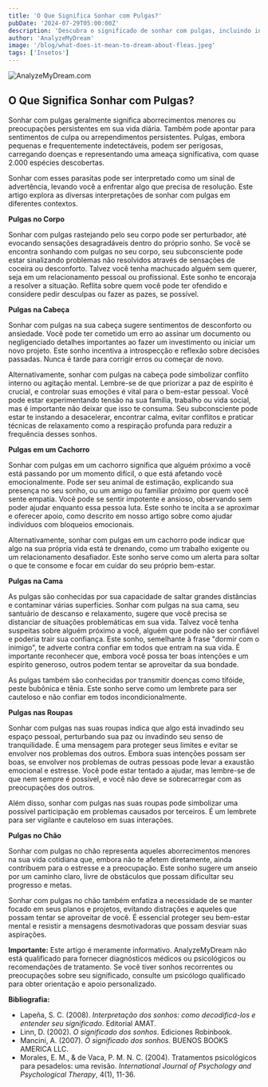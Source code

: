 ```yaml
---
title: 'O Que Significa Sonhar com Pulgas?'
pubDate: '2024-07-29T05:00:00Z'
description: 'Descubra o significado de sonhar com pulgas, incluindo interpretações de pulgas no corpo, cabeça, cachorro, cama, roupas e chão.'
author: 'AnalyzeMyDream'
image: '/blog/what-does-it-mean-to-dream-about-fleas.jpeg'
tags: ['Insetos']
---
```


![AnalyzeMyDream.com](/blog/what-does-it-mean-to-dream-about-fleas.jpeg)

## O Que Significa Sonhar com Pulgas?

Sonhar com pulgas geralmente significa aborrecimentos menores ou preocupações persistentes em sua vida diária. Também pode apontar para sentimentos de culpa ou arrependimentos persistentes. Pulgas, embora pequenas e frequentemente indetectáveis, podem ser perigosas, carregando doenças e representando uma ameaça significativa, com quase 2.000 espécies descobertas.

Sonhar com esses parasitas pode ser interpretado como um sinal de advertência, levando você a enfrentar algo que precisa de resolução. Este artigo explora as diversas interpretações de sonhar com pulgas em diferentes contextos.

**Pulgas no Corpo**

Sonhar com pulgas rastejando pelo seu corpo pode ser perturbador, até evocando sensações desagradáveis dentro do próprio sonho. Se você se encontra sonhando com pulgas no seu corpo, seu subconsciente pode estar sinalizando problemas não resolvidos através de sensações de coceira ou desconforto. Talvez você tenha machucado alguém sem querer, seja em um relacionamento pessoal ou profissional. Este sonho te encoraja a resolver a situação. Reflita sobre quem você pode ter ofendido e considere pedir desculpas ou fazer as pazes, se possível.

**Pulgas na Cabeça**

Sonhar com pulgas na sua cabeça sugere sentimentos de desconforto ou ansiedade. Você pode ter cometido um erro ao assinar um documento ou negligenciado detalhes importantes ao fazer um investimento ou iniciar um novo projeto. Este sonho incentiva a introspecção e reflexão sobre decisões passadas. Nunca é tarde para corrigir erros ou começar de novo.

Alternativamente, sonhar com pulgas na cabeça pode simbolizar conflito interno ou agitação mental. Lembre-se de que priorizar a paz de espírito é crucial, e controlar suas emoções é vital para o bem-estar pessoal. Você pode estar experimentando tensão na sua família, trabalho ou vida social, mas é importante não deixar que isso te consuma. Seu subconsciente pode estar te instando a desacelerar, encontrar calma, evitar conflitos e praticar técnicas de relaxamento como a respiração profunda para reduzir a frequência desses sonhos.

**Pulgas em um Cachorro**

Sonhar com pulgas em um cachorro significa que alguém próximo a você está passando por um momento difícil, o que está afetando você emocionalmente. Pode ser seu animal de estimação, explicando sua presença no seu sonho, ou um amigo ou familiar próximo por quem você sente empatia. Você pode se sentir impotente e ansioso, observando sem poder ajudar enquanto essa pessoa luta. Este sonho te incita a se aproximar e oferecer apoio, como descrito em nosso artigo sobre como ajudar indivíduos com bloqueios emocionais.

Alternativamente, sonhar com pulgas em um cachorro pode indicar que algo na sua própria vida está te drenando, como um trabalho exigente ou um relacionamento desafiador. Este sonho serve como um alerta para soltar o que te consome e focar em cuidar do seu próprio bem-estar.

**Pulgas na Cama**

As pulgas são conhecidas por sua capacidade de saltar grandes distâncias e contaminar várias superfícies. Sonhar com pulgas na sua cama, seu santuário de descanso e relaxamento, sugere que você precisa se distanciar de situações problemáticas em sua vida. Talvez você tenha suspeitas sobre alguém próximo a você, alguém que pode não ser confiável e poderia trair sua confiança. Este sonho, semelhante à frase "dormir com o inimigo", te adverte contra confiar em todos que entram na sua vida. É importante reconhecer que, embora você possa ter boas intenções e um espírito generoso, outros podem tentar se aproveitar da sua bondade.

As pulgas também são conhecidas por transmitir doenças como tifóide, peste bubônica e tênia. Este sonho serve como um lembrete para ser cauteloso e não confiar em todos incondicionalmente.

**Pulgas nas Roupas**

Sonhar com pulgas nas suas roupas indica que algo está invadindo seu espaço pessoal, perturbando sua paz ou invadindo seu senso de tranquilidade. É uma mensagem para proteger seus limites e evitar se envolver nos problemas dos outros. Embora suas intenções possam ser boas, se envolver nos problemas de outras pessoas pode levar a exaustão emocional e estresse. Você pode estar tentado a ajudar, mas lembre-se de que nem sempre é possível, e você não deve se sobrecarregar com as preocupações dos outros.

Além disso, sonhar com pulgas nas suas roupas pode simbolizar uma possível participação em problemas causados por terceiros. É um lembrete para ser vigilante e cauteloso em suas interações.

**Pulgas no Chão**

Sonhar com pulgas no chão representa aqueles aborrecimentos menores na sua vida cotidiana que, embora não te afetem diretamente, ainda contribuem para o estresse e a preocupação. Este sonho sugere um anseio por um caminho claro, livre de obstáculos que possam dificultar seu progresso e metas.

Sonhar com pulgas no chão também enfatiza a necessidade de se manter focado em seus planos e projetos, evitando distrações e aqueles que possam tentar se aproveitar de você. É essencial proteger seu bem-estar mental e resistir a mensagens desmotivadoras que possam desviar suas aspirações.

**Importante:** Este artigo é meramente informativo. AnalyzeMyDream não está qualificado para fornecer diagnósticos médicos ou psicológicos ou recomendações de tratamento. Se você tiver sonhos recorrentes ou preocupações sobre seu significado, consulte um psicólogo qualificado para obter orientação e apoio personalizado.

**Bibliografia:**

* Lapeña, S. C. (2008). *Interpretação dos sonhos: como decodificá-los e entender seu significado*. Editorial AMAT.
* Linn, D. (2002). *O significado dos sonhos*. Ediciones Robinbook.
* Mancini, A. (2007). *O significado dos sonhos*. BUENOS BOOKS AMERICA LLC.
* Morales, E. M., & de Vaca, P. M. N. C. (2004). Tratamentos psicológicos para pesadelos: uma revisão. *International Journal of Psychology and Psychological Therapy*, 4(1), 11-36.
